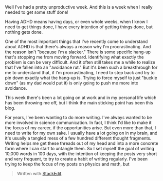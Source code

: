 Well I've had a pretty unproductive week. And this is a week when I really needed to get some stuff done!

Having ADHD means having days, or even whole weeks, when I know I need to get things done, I have every intention of getting things done, but nothing gets done.

One of the most important things that I've recently come to understand about ADHD is that there's always a reason why I'm procrastinating. And the reason isn't "because I'm a slacker." There is some specific hang-up that's stopping me from moving forward. Identifying what exactly the problem is can be very difficult. And it often still takes me a while to realize that I've fallen into an "avoidance rut." But it's been such a breakthrough for me to understand that, if I'm procrastinating, I need to step back and try to pin down exactly what the hang-up is. Trying to force myself to just "buckle down" (as my dad would put it) is only going to push me more into avoidance.

This week there's been a lot going on at work and in my personal life which has been throwing me off, but I think the main sticking point has been this blog.

For years, I've been wanting to do more writing. I've always wanted to be more involved in science communication. In fact, I think I'd like to make it the focus of my career, if the opportunities arise. But even more than that, I need to write for my own sake. I usually have a lot going on in my brain, and it's usually a tangled mess of a few hundred different thought fragments. Writing helps me get these threads out of my head and into a more concrete form where I can start to untangle them. So I set myself the goal of writing 10,000 words in 100 days, with the intention of keeping the posts very short and very frequent, to try to create a habit of writing regularly. I've been trying to keep the focus of my posts on physics and math, but 



> Written with [StackEdit](https://stackedit.io/).
<!--stackedit_data:
eyJoaXN0b3J5IjpbLTI2NDQyNzc4MiwtMTA4NTAxNDExNywyMT
E3MDY5OTI3LC0yMzEzMzMwMDIsNzQxOTY5ODc3XX0=
-->